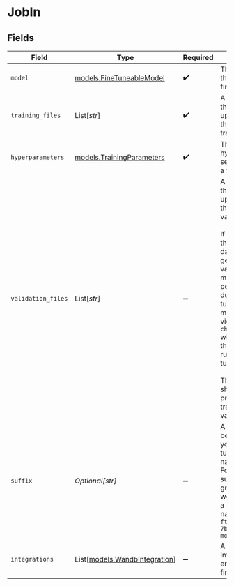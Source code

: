 # JobIn


## Fields

| Field                                                                                                                                                                                                                                                                                                                                                                | Type                                                                                                                                                                                                                                                                                                                                                                 | Required                                                                                                                                                                                                                                                                                                                                                             | Description                                                                                                                                                                                                                                                                                                                                                          |
| -------------------------------------------------------------------------------------------------------------------------------------------------------------------------------------------------------------------------------------------------------------------------------------------------------------------------------------------------------------------- | -------------------------------------------------------------------------------------------------------------------------------------------------------------------------------------------------------------------------------------------------------------------------------------------------------------------------------------------------------------------- | -------------------------------------------------------------------------------------------------------------------------------------------------------------------------------------------------------------------------------------------------------------------------------------------------------------------------------------------------------------------- | -------------------------------------------------------------------------------------------------------------------------------------------------------------------------------------------------------------------------------------------------------------------------------------------------------------------------------------------------------------------- |
| `model`                                                                                                                                                                                                                                                                                                                                                              | [models.FineTuneableModel](../models/finetuneablemodel.md)                                                                                                                                                                                                                                                                                                           | :heavy_check_mark:                                                                                                                                                                                                                                                                                                                                                   | The name of the model to fine-tune.                                                                                                                                                                                                                                                                                                                                  |
| `training_files`                                                                                                                                                                                                                                                                                                                                                     | List[*str*]                                                                                                                                                                                                                                                                                                                                                          | :heavy_check_mark:                                                                                                                                                                                                                                                                                                                                                   | A list containing the IDs of uploaded files that contain training data.                                                                                                                                                                                                                                                                                              |
| `hyperparameters`                                                                                                                                                                                                                                                                                                                                                    | [models.TrainingParameters](../models/trainingparameters.md)                                                                                                                                                                                                                                                                                                         | :heavy_check_mark:                                                                                                                                                                                                                                                                                                                                                   | The fine-tuning hyperparameter settings used in a fine-tune job.                                                                                                                                                                                                                                                                                                     |
| `validation_files`                                                                                                                                                                                                                                                                                                                                                   | List[*str*]                                                                                                                                                                                                                                                                                                                                                          | :heavy_minus_sign:                                                                                                                                                                                                                                                                                                                                                   | A list containing the IDs of uploaded files that contain validation data.<br/><br/>If you provide these files, the data is used to generate validation metrics<br/>periodically during fine-tuning. These metrics can be viewed in `checkpoints`<br/>when getting the status of a running fine-tuning job.<br/><br/>The same data should not be present in both train and validation files.<br/> |
| `suffix`                                                                                                                                                                                                                                                                                                                                                             | *Optional[str]*                                                                                                                                                                                                                                                                                                                                                      | :heavy_minus_sign:                                                                                                                                                                                                                                                                                                                                                   | A string that will be added to your fine-tuning model name.<br/>For example, a suffix of "my-great-model" would produce a model<br/>name like `ft:open-beezy-7b:my-great-model:xxx...`<br/>                                                                                                                                                                          |
| `integrations`                                                                                                                                                                                                                                                                                                                                                       | List[[models.WandbIntegration](../models/wandbintegration.md)]                                                                                                                                                                                                                                                                                                       | :heavy_minus_sign:                                                                                                                                                                                                                                                                                                                                                   | A list of integrations to enable for your fine-tuning job.                                                                                                                                                                                                                                                                                                           |